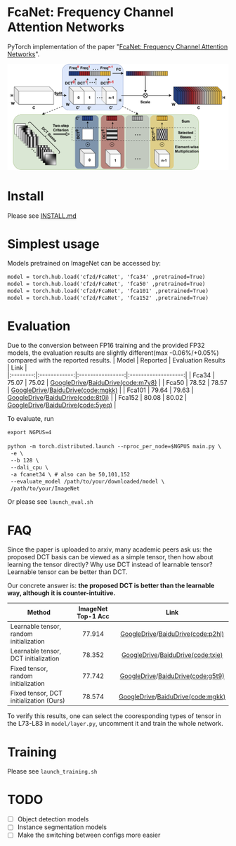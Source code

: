 # FcaNet: Frequency Channel Attention Networks
PyTorch implementation of the paper "[FcaNet: Frequency Channel Attention Networks](https://arxiv.org/abs/2012.11879)".

![alt text](images/main.png "vis")

# Install
Please see [INSTALL.md](./INSTALL.md)

# Simplest usage

Models pretrained on ImageNet can be accessed by:
```
model = torch.hub.load('cfzd/FcaNet', 'fca34' ,pretrained=True)
model = torch.hub.load('cfzd/FcaNet', 'fca50' ,pretrained=True)
model = torch.hub.load('cfzd/FcaNet', 'fca101' ,pretrained=True)
model = torch.hub.load('cfzd/FcaNet', 'fca152' ,pretrained=True)
```


# Evaluation
Due to the conversion between FP16 training and the provided FP32 models, the evaluation results are slightly different(max -0.06%/+0.05%) compared with the reported results.
|  Model | Reported | Evaluation Results | Link |   
|:--------:|:------------:|:----------------:|:-------------------:|
| Fca34 |     75.07    |       75.02      |          [GoogleDrive](https://drive.google.com/file/d/1zTbhu1ynShAG9qH_HKJfOQeWBWVD9dCW/view?usp=sharing)/[BaiduDrive(code:m7v8)](https://pan.baidu.com/s/1ylq_tJaRlCSHhDcmVinnfA) |
|  Fca50  |     78.52     |       78.57       |          [GoogleDrive](https://drive.google.com/file/d/1O7qtqHSXdwRzUv_m6wrqB4TVF-rqJInB/view?usp=sharing)/[BaiduDrive(code:mgkk)](https://pan.baidu.com/s/1yrZYotYYGCFU7as_6h8GZw) |
|  Fca101  |    79.64    |       79.63       |          [GoogleDrive](https://drive.google.com/file/d/11CydGJ_dzjdOn9Z3E00enc125SpFJD8k/view?usp=sharing)/[BaiduDrive(code:8t0j)](https://pan.baidu.com/s/1SPE7_uxbKLz9s1k97fRl5Q) |
|  Fca152  |     80.08     |       80.02       |          [GoogleDrive](https://drive.google.com/file/d/1rtNAmePV4dIpTEkLCT08p6yiRyH0FC3B/view?usp=sharing)/[BaiduDrive(code:5yeq)](https://pan.baidu.com/s/1rLtkHIDqks4jSIq0Nqt-fQ) |

To evaluate, run
```
export NGPUS=4

python -m torch.distributed.launch --nproc_per_node=$NGPUS main.py \
 -e \
 --b 128 \
 --dali_cpu \
 -a fcanet34 \ # also can be 50,101,152
 --evaluate_model /path/to/your/downloaded/model \
 /path/to/your/ImageNet
```

Or please see `launch_eval.sh`

# FAQ
Since the paper is uploaded to arxiv, many academic peers ask us: the proposed DCT basis can be viewed as a simple tensor, then how about learning the tensor directly? Why use DCT instead of learnable tensor? Learnable tensor can be better than DCT.

Our concrete answer is: **the proposed DCT is better than the learnable way, although it is counter-intuitive.**

| Method                                      |      ImageNet Top-1 Acc   | Link |
|---------------------------------------------|:-------------:|:----------:|
| Learnable tensor, random initialization | 77.914 |        [GoogleDrive](https://drive.google.com/file/d/1KsiSuyHNtIxBEabdaDT_0Lt5foSNBgtb/view?usp=sharing)/[BaiduDrive(code:p2hl)](https://pan.baidu.com/s/1IBavAQ-GnvElqJBY6oblWg)     |
| Learnable tensor, DCT initialization    |     78.352     |      [GoogleDrive](https://drive.google.com/file/d/1CwpW0lRwU7uXEf8ldm4hJUs-9O33MKfI/view?usp=sharing)/[BaiduDrive(code:txje)](https://pan.baidu.com/s/1CC2j9tjySH-GGZ9oM7cpjA)       |
| Fixed tensor, random initialization     | 77.742 |        [GoogleDrive](https://drive.google.com/file/d/1jRXX4QqYsU8wyOHWW34qVF0DuLZ3R884/view?usp=sharing)/[BaiduDrive(code:g5t9)](https://pan.baidu.com/s/1HpJyi9h6L0_rvEg218JK9g)     |
| Fixed tensor, DCT initialization (Ours) |     78.574     |     [GoogleDrive](https://drive.google.com/file/d/1O7qtqHSXdwRzUv_m6wrqB4TVF-rqJInB/view?usp=sharing)/[BaiduDrive(code:mgkk)](https://pan.baidu.com/s/1yrZYotYYGCFU7as_6h8GZw)        |


To verify this results, one can select the cooresponding types of tensor in the L73-L83 in `model/layer.py`, uncomment it and train the whole network.


# Training
Please see `launch_training.sh`

# TODO
- [ ] Object detection models 
- [ ] Instance segmentation models
- [ ] Make the switching between configs more easier 
